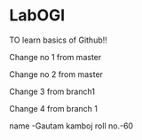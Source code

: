 # LabOGI
TO learn basics of Github!!

Change no 1 from master

Change no 2 from master

Change 3 from branch1

Change 4 from branch 1

name -Gautam kamboj
roll no.-60
